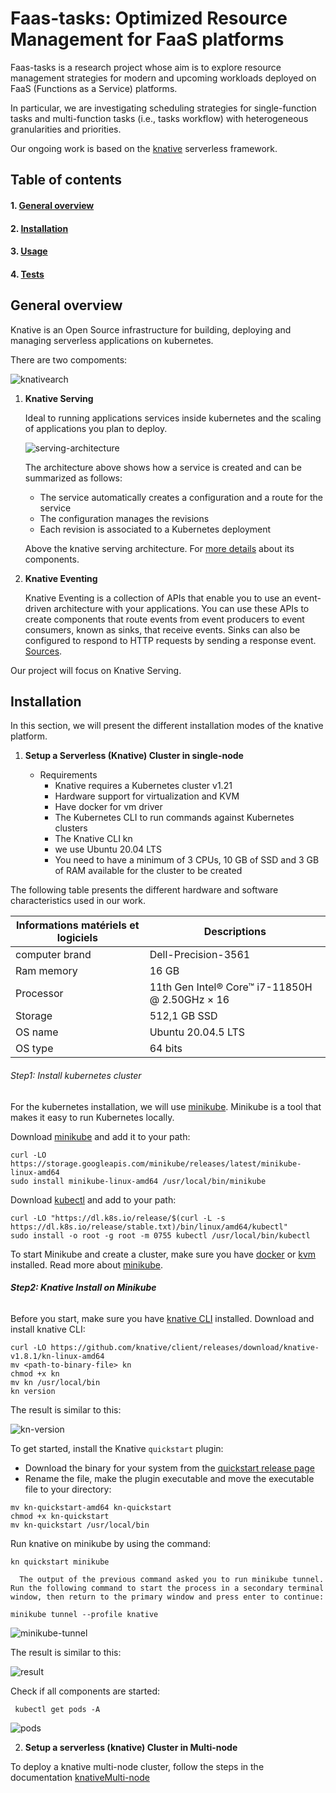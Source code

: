 # Faas-tasks: Optimized Resource Management for FaaS platforms

Faas-tasks is a research project whose aim is to explore resource management strategies for modern and upcoming workloads deployed on FaaS (Functions as a Service) platforms.

In particular, we are investigating scheduling strategies for single-function tasks and multi-function tasks (i.e., tasks workflow) with heterogeneous granularities and priorities.

Our ongoing work is based on the [knative](https://knative.dev/) serverless framework.
## Table of contents

#### **1. [General overview](#general-overview)**

#### **2. [Installation](#installation)**
        
#### **3. [Usage](#usage)**

#### **4. [Tests](#tests)**

## General overview

Knative is an Open Source infrastructure for building, deploying and managing serverless applications on kubernetes. 

There are two compoments:

![knativearch](knative1.drawio.png)

1. **Knative Serving**

   Ideal to running applications services inside kubernetes and the scaling of applications you plan to deploy.

   ![serving-architecture](knativeServing-architecture.png)
   
   The architecture above shows how a service is created and can be summarized as follows:
   
    - The service automatically creates a configuration and a route for the service
    - The configuration manages the revisions
    - Each revision is associated to a Kubernetes deployment

   Above the knative serving architecture. For [more details](https://knative.dev/docs/concepts/) about its components.

2. **Knative Eventing**

   Knative Eventing is a collection of APIs that enable you to use an event-driven architecture with your applications. You can use these APIs to create components that route events from event producers to event consumers, known as sinks, that receive events. Sinks can also be configured to respond to HTTP requests by sending a response event. [Sources](https://knative.dev/docs/eventing/).

Our project will focus on Knative Serving.   

## Installation 

   In this section, we will present the different installation modes of the knative platform. 
   
   1. **Setup a Serverless (Knative) Cluster in single-node**
   
      * Requirements
        - Knative requires a Kubernetes cluster v1.21
        - Hardware support for virtualization and KVM
        - Have docker for vm driver 
        - The Kubernetes CLI to run commands against Kubernetes clusters
        - The Knative CLI kn
        - we use Ubuntu 20.04 LTS
        - You need to have a minimum of 3 CPUs, 10 GB of SSD  and 3 GB of RAM available for the cluster to be created
        
   The following table presents the different hardware and software characteristics used in our work.
       
   |Informations matériels et logiciels| Descriptions |
   |-----------------------------------|--------------| 
   |computer brand                     |Dell-Precision-3561|
   |Ram memory                       | 16 GB|
   |Processor                    | 11th Gen Intel® Core™ i7-11850H @ 2.50GHz × 16|
   |Storage                      | 512,1 GB SSD|
   |OS name       | Ubuntu 20.04.5 LTS|
   |OS type        | 64 bits|

   ###### Step1: Install kubernetes cluster
   For the kubernetes installation, we will use [minikube](https://kubernetes.io/fr/docs/setup/learning-environment/minikube/). Minikube is a tool that makes it easy to run Kubernetes locally.
   
   Download [minikube](https://kubernetes.io/fr/docs/setup/learning-environment/minikube/) and add it to your path: 
   
   ```shell
   curl -LO https://storage.googleapis.com/minikube/releases/latest/minikube-linux-amd64
   sudo install minikube-linux-amd64 /usr/local/bin/minikube
   ```
   
   Download [kubectl](https://kubernetes.io/docs/tasks/tools/install-kubectl-linux/) and add to your path:
   
   ```shell
   curl -LO "https://dl.k8s.io/release/$(curl -L -s https://dl.k8s.io/release/stable.txt)/bin/linux/amd64/kubectl"
   sudo install -o root -g root -m 0755 kubectl /usr/local/bin/kubectl
   ```
   
   To start Minikube and create a cluster, make sure you have [docker](https://docs.docker.com/engine/install/ubuntu/) or [kvm](https://ubuntu.com/blog/kvm-hyphervisor) installed. Read more about [minikube](https://kubernetes.io/fr/docs/setup/learning-environment/minikube/).
   
   ###### **Step2: Knative Install on Minikube**
   Before you start, make sure you have [knative CLI](https://knative.dev/docs/install/quickstart-install/#before-you-begin) installed. Download and install knative CLI:
   
   ```shell
   curl -LO https://github.com/knative/client/releases/download/knative-v1.8.1/kn-linux-amd64
   mv <path-to-binary-file> kn
   chmod +x kn
   mv kn /usr/local/bin
   kn version
   ```
   
   The result is similar to this:

   ![kn-version](kn-version.png)
   
   To get started, install the Knative `quickstart` plugin:
   
   * Download the binary for your system from the [quickstart release page](https://github.com/knative-sandbox/kn-plugin-quickstart/releases)
   * Rename the file, make the plugin executable and move the executable file to your directory:
   ```shell
   mv kn-quickstart-amd64 kn-quickstart
   chmod +x kn-quickstart
   mv kn-quickstart /usr/local/bin
   ```
   Run knative on minikube by using the command:


   ```shell
   kn quickstart minikube
   ```
   
      The output of the previous command asked you to run minikube tunnel. Run the following command to start the process in a secondary terminal window, then return to the primary window and press enter to continue:
   
   ```shell
   minikube tunnel --profile knative
   ```
   
   ![minikube-tunnel](minikube-tunnel.png)
   
   The result is similar to this:

   ![result](start-knative.png )
   
   Check if all components are started:

   ```
    kubectl get pods -A

   ```
   ![pods](pod.png)
   
  2. **Setup a serverless (knative) Cluster in Multi-node**

   To deploy a knative multi-node cluster, follow the steps in the documentation  [knativeMulti-node](knativeCluster-Multi-Node.md)


   



